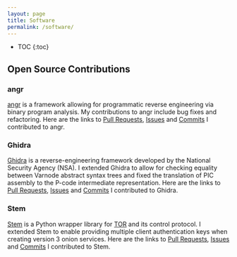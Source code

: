 ```yaml
---
layout: page
title: Software
permalink: /software/
---
```


* TOC
{:toc}

## Open Source Contributions

### angr
[angr](https://github.com/angr/angr) is a framework allowing for programmatic reverse engineering via binary program analysis.
My contributions to angr include bug fixes and refactoring.
Here are the links to [Pull Requests](https://github.com/angr/angr/pulls?q=author%3ANicolaasWeideman), [Issues](https://github.com/angr/angr/issues?q=is%3Aissue+author%3ANicolaasWeideman) and [Commits](https://github.com/angr/angr/commits?author=NicolaasWeideman) I contributed to angr.

### Ghidra
[Ghidra](https://ghidra-sre.org/) is a reverse-engineering framework developed by the National Security Agency (NSA).
I extended Ghidra to allow for checking equality between Varnode abstract syntax trees and fixed the translation of PIC assembly to the P-code intermediate representation.
Here are the links to [Pull Requests](https://github.com/NationalSecurityAgency/ghidra/pulls?q=author%3ANicolaasWeideman), [Issues](https://github.com/NationalSecurityAgency/ghidra/issues?q=author%3ANicolaasWeideman) and [Commits](https://github.com/NationalSecurityAgency/ghidra/commits?author=NicolaasWeideman) I contributed to Ghidra.

### Stem
[Stem](https://stem.torproject.org/) is a Python wrapper library for [TOR](https://www.torproject.org/) and its control protocol.
I extended Stem to enable providing multiple client authentication keys when creating version 3 onion services.
Here are the links to [Pull Requests](https://github.com/torproject/stem/pulls?q=author%3ANicolaasWeideman), [Issues](https://github.com/torproject/stem/issues/created_by/NicolaasWeideman) and [Commits](https://github.com/torproject/stem/commits?author=NicolaasWeideman) I contributed to Stem.
